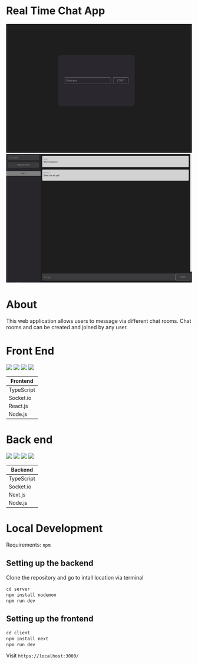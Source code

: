 # Real Time Chat App

<div align="center">
    <img src="./assets/welcomePage.PNG" height="350"></a>
    <img src="./assets/chatApp.PNG" height="350"></a>
</div>

# About
This web application allows users to message via different chat rooms. Chat rooms and can be created and joined by any user.

# Front End
<p>
    <img src="https://cdn.jsdelivr.net/gh/devicons/devicon/icons/typescript/typescript-original.svg" width="75px"/>
    <img src="https://cdn.jsdelivr.net/gh/devicons/devicon/icons/socketio/socketio-original.svg" width="75px"/>
    <img src="https://cdn.jsdelivr.net/gh/devicons/devicon/icons/react/react-original.svg" width="75px"/>
    <img src="https://cdn.jsdelivr.net/gh/devicons/devicon/icons/nodejs/nodejs-original.svg" width="75px"/>
</p>



| Frontend |
|---       |
| TypeScript |
| Socket.io |
| React.js |
| Node.js  |

# Back end
<p>
    <img src="https://cdn.jsdelivr.net/gh/devicons/devicon/icons/typescript/typescript-original.svg" width="75px"/>
    <img src="https://cdn.jsdelivr.net/gh/devicons/devicon/icons/socketio/socketio-original.svg" width="75px"/>
    <img src="https://cdn.jsdelivr.net/gh/devicons/devicon/icons/nextjs/nextjs-original.svg" width="75px"/>
    <img src="https://cdn.jsdelivr.net/gh/devicons/devicon/icons/nodejs/nodejs-original.svg" width="75px"/>
</p>
          
| Backend |
|---       |
| TypeScript |
| Socket.io |
| Next.js |
| Node.js  |


# Local Development

Requirements: `npm`

## Setting up the backend

Clone the repository and go to intall location via terminal
```
cd server
npm install nodemon
npm run dev
```
## Setting up the frontend

```
cd client
npm install next
npm run dev
```
Visit `https://localhost:3000/`

